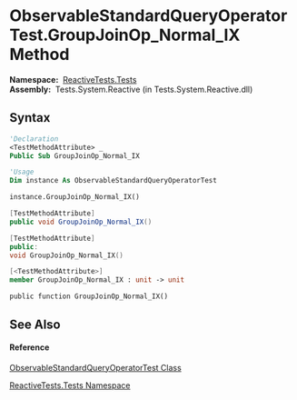 # ObservableStandardQueryOperatorTest.GroupJoinOp\_Normal\_IX Method

**Namespace:**  [ReactiveTests.Tests](ReactiveTests.Tests\ReactiveTests.Tests.md)  
**Assembly:**  Tests.System.Reactive (in Tests.System.Reactive.dll)

## Syntax

```vb
'Declaration
<TestMethodAttribute> _
Public Sub GroupJoinOp_Normal_IX
```

```vb
'Usage
Dim instance As ObservableStandardQueryOperatorTest

instance.GroupJoinOp_Normal_IX()
```

```csharp
[TestMethodAttribute]
public void GroupJoinOp_Normal_IX()
```

```c++
[TestMethodAttribute]
public:
void GroupJoinOp_Normal_IX()
```

```fsharp
[<TestMethodAttribute>]
member GroupJoinOp_Normal_IX : unit -> unit 
```

```jscript
public function GroupJoinOp_Normal_IX()
```

## See Also

#### Reference

[ObservableStandardQueryOperatorTest Class](ObservableStandardQueryOperatorTest\ObservableStandardQueryOperatorTest.md)

[ReactiveTests.Tests Namespace](ReactiveTests.Tests\ReactiveTests.Tests.md)




